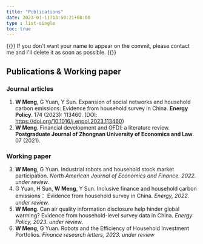 ```yaml
---
title: "Publications"
date: 2023-01-11T13:50:21+08:00
type : list-single
toc: true
---
```

{{<block class="note">}}
If you don't want your name to appear on the commit, please contact me and I'll delete it as soon as possible.
{{<end>}}

## Publications & Working paper
### Journal articles
1. **W Meng**, G Yuan, Y Sun. Expansion of social networks and household carbon emissions: Evidence from household survey in China. **Energy Policy**. 174 (2023): 113460. (DOI: https://doi.org/10.1016/j.enpol.2023.113460)
2. **W Meng**. Financial development and OFDI: a literature review. **Postgraduate Journal of Zhongnan University of Economics and Law**. 07 (2021). 
### Working paper
3. **W Meng**, G Yuan. Industrial robots and household stock market participation. *North American Journal of Economics and Finance. 2022. under review*. 
4. G Yuan, H Sun, **W Meng**, Y Sun. Inclusive finance and household carbon emissions：
Evidence from household survey in China. *Energy, 2022. under review*.
5. **W Meng**. Can air quality information disclosure help hinder global warming?
Evidence from household-level survey data in China. *Energy Policy, 2023. under review*.
6. **W Meng**, G Yuan. Robots and the Efficiency of Household Investment Portfolios. *Finance research letters, 2023. under review*

